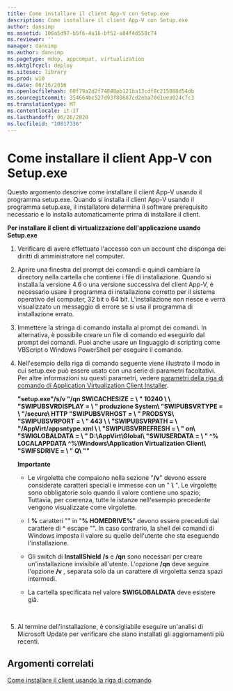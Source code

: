 ```yaml
---
title: Come installare il client App-V con Setup.exe
description: Come installare il client App-V con Setup.exe
author: dansimp
ms.assetid: 106a5d97-b5f6-4a16-bf52-a84f4d558c74
ms.reviewer: ''
manager: dansimp
ms.author: dansimp
ms.pagetype: mdop, appcompat, virtualization
ms.mktglfcycl: deploy
ms.sitesec: library
ms.prod: w10
ms.date: 06/16/2016
ms.openlocfilehash: 60f79a2d2f74848ab121ba13cdf8c215088d54db
ms.sourcegitcommit: 354664bc527d93f80687cd2eba70d1eea024c7c3
ms.translationtype: MT
ms.contentlocale: it-IT
ms.lasthandoff: 06/26/2020
ms.locfileid: "10817336"
---
```

# Come installare il client App-V con Setup.exe


Questo argomento descrive come installare il client App-V usando il programma setup.exe. Quando si installa il client App-V usando il programma setup.exe, il installatore determina il software prerequisito necessario e lo installa automaticamente prima di installare il client.

**Per installare il client di virtualizzazione dell'applicazione usando Setup.exe**

1.  Verificare di avere effettuato l'accesso con un account che disponga dei diritti di amministratore nel computer.

2.  Aprire una finestra del prompt dei comandi e quindi cambiare la directory nella cartella che contiene i file di installazione. Quando si installa la versione 4.6 o una versione successiva del client App-V, è necessario usare il programma di installazione corretto per il sistema operativo del computer, 32 bit o 64 bit. L'installazione non riesce e verrà visualizzato un messaggio di errore se si usa il programma di installazione errato.

3.  Immettere la stringa di comando installa al prompt dei comandi. In alternativa, è possibile creare un file di comando ed eseguirlo dal prompt dei comandi. Puoi anche usare un linguaggio di scripting come VBScript o Windows PowerShell per eseguire il comando.

4.  Nell'esempio della riga di comando seguente viene illustrato il modo in cui setup.exe può essere usato con una serie di parametri facoltativi. Per altre informazioni su questi parametri, vedere [parametri della riga di comando di Application Virtualization Client Installer](application-virtualization-client-installer-command-line-parameters.md).

    **"setup.exe"/s/v "/qn SWICACHESIZE = \ \" 10240 \ \ "SWIPUBSVRDISPLAY = \ \" produzione System\\ "SWIPUBSVRTYPE = \ \"/secure\\ HTTP "SWIPUBSVRHOST = \ \" PRODSYS\\ "SWIPUBSVRPORT = \ \" 443 \ \ "SWIPUBSVRPATH = \ \"/AppVirt/appsntype.xml \ \ "SWIPUBSVRREFRESH = \ \" on\\ "SWIGLOBALDATA = \ \" D:\\AppVirt\\Global\\ "SWIUSERDATA = \ \" ^% LOCALAPPDATA ^%\\Windows\\Application Virtualization Client\\ "SWIFSDRIVE = \ \" Q\\ ""**

    **Importante**  
    -   Le virgolette che compaiono nella sezione "**/v**" devono essere considerate caratteri speciali e immesse con un " **\\** ". Le virgolette sono obbligatorie solo quando il valore contiene uno spazio; Tuttavia, per coerenza, tutte le istanze nell'esempio precedente vengono visualizzate come virgolette.

    -   I **%** caratteri "" in "**% HOMEDRIVE%**" devono essere preceduti dal carattere di **^** escape "". In caso contrario, la shell dei comandi di Windows imposta il valore su quello dell'utente che sta eseguendo l'installazione.

    -   Gli switch di **InstallShield** **/s** e **/qn** sono necessari per creare un'installazione invisibile all'utente. L'opzione **/qn** deve seguire l'opzione **/v** , separata solo da un carattere di virgoletta senza spazi intermedi.

    -   La cartella specificata nel valore **SWIGLOBALDATA** deve esistere già.

     

5.  Al termine dell'installazione, è consigliabile eseguire un'analisi di Microsoft Update per verificare che siano installati gli aggiornamenti più recenti.

## Argomenti correlati


[Come installare il client usando la riga di comando](how-to-install-the-client-by-using-the-command-line-new.md)

 

 






